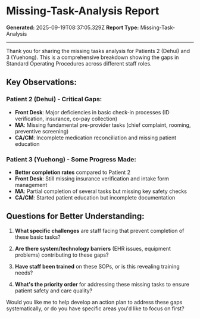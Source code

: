# Missing-Task-Analysis Report

**Generated:** 2025-09-19T08:37:05.329Z
**Report Type:** Missing-Task-Analysis

---

Thank you for sharing the missing tasks analysis for Patients 2 (Dehui) and 3 (Yuehong). This is a comprehensive breakdown showing the gaps in Standard Operating Procedures across different staff roles.

## Key Observations:

### **Patient 2 (Dehui) - Critical Gaps:**
- **Front Desk**: Major deficiencies in basic check-in processes (ID verification, insurance, co-pay collection)
- **MA**: Missing fundamental pre-provider tasks (chief complaint, rooming, preventive screening)
- **CA/CM**: Incomplete medication reconciliation and missing patient education

### **Patient 3 (Yuehong) - Some Progress Made:**
- **Better completion rates** compared to Patient 2
- **Front Desk**: Still missing insurance verification and intake form management
- **MA**: Partial completion of several tasks but missing key safety checks
- **CA/CM**: Started patient education but incomplete documentation

## Questions for Better Understanding:

1. **What specific challenges** are staff facing that prevent completion of these basic tasks?

2. **Are there system/technology barriers** (EHR issues, equipment problems) contributing to these gaps?

3. **Have staff been trained** on these SOPs, or is this revealing training needs?

4. **What's the priority order** for addressing these missing tasks to ensure patient safety and care quality?

Would you like me to help develop an action plan to address these gaps systematically, or do you have specific areas you'd like to focus on first?